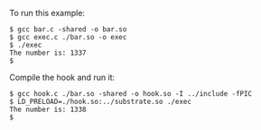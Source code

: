 To run this example:

```
$ gcc bar.c -shared -o bar.so
$ gcc exec.c ./bar.so -o exec
$ ./exec
The number is: 1337
$
```

Compile the hook and run it:

```
$ gcc hook.c ./bar.so -shared -o hook.so -I ../include -fPIC
$ LD_PRELOAD=./hook.so:../substrate.so ./exec
The number is: 1338
$
```
